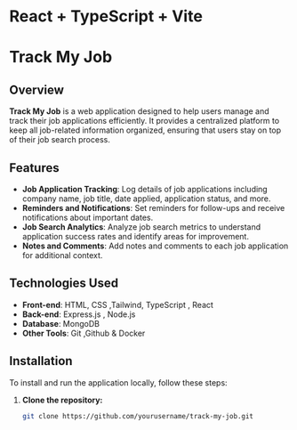 # React + TypeScript + Vite

# Track My Job

## Overview

**Track My Job** is a web application designed to help users manage and track their job applications efficiently. It provides a centralized platform to keep all job-related information organized, ensuring that users stay on top of their job search process.

## Features

- **Job Application Tracking**: Log details of job applications including company name, job title, date applied, application status, and more.
- **Reminders and Notifications**: Set reminders for follow-ups and receive notifications about important dates.
- **Job Search Analytics**: Analyze job search metrics to understand application success rates and identify areas for improvement.
- **Notes and Comments**: Add notes and comments to each job application for additional context.

## Technologies Used

- **Front-end**: HTML, CSS ,Tailwind, TypeScript , React
- **Back-end**: Express.js , Node.js
- **Database**: MongoDB
- **Other Tools**: Git ,Github & Docker

## Installation

To install and run the application locally, follow these steps:

1. **Clone the repository:**

   ```sh
   git clone https://github.com/yourusername/track-my-job.git
